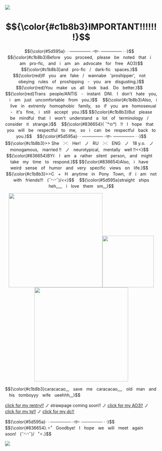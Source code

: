 

![](https://i.postimg.cc/YC4gtmk9/z66qxu555555234243333333-flipped-1-flipped.png)

# $${\color{#c1b8b3}IMPORTANT!!!!!!!}$$
<div style="text-align: center;">
<p>$${\color{#5d595a}· · ─────── ·𖥸· ─────── · ·}$$ㅤ
$${\color{#c1b8b3}Beforeㅤyouㅤproceed,ㅤpleaseㅤbeㅤnotedㅤthatㅤiㅤamㅤpro-fic,ㅤandㅤiㅤamㅤanㅤadvocateㅤforㅤfreeㅤAO3}$$
$${\color{#c1b8b3}andㅤpro-ficㅤ/ㅤdark-ficㅤspaces.}$$ㅤ
$${\color{red}Ifㅤyouㅤareㅤfakeㅤ/ㅤwannabeㅤ'proshipper',ㅤnotㅤobeyingㅤrulesㅤofㅤproshippingㅤ-ㅤyouㅤareㅤdisgusting.}$$
$${\color{red}Youㅤmakeㅤusㅤallㅤlookㅤbad.ㅤDoㅤbetter.}$$ㅤ
$${\color{red}Transㅤpeople/ANTISㅤ-ㅤinstantㅤDNI.ㅤIㅤdon'tㅤhateㅤyou,ㅤiㅤamㅤjustㅤuncomfortableㅤfromㅤyou.}$$ㅤ
$${\color{#c1b8b3}Also,ㅤiㅤliveㅤinㅤextremlyㅤhomophobicㅤfamily,ㅤsoㅤifㅤyouㅤareㅤhomosexualㅤ-ㅤit'sㅤfine,ㅤiㅤstillㅤacceptㅤyou.}$$
$${\color{#c1b8b3}ButㅤpleaseㅤbeㅤmindfulㅤthatㅤIㅤwon'tㅤunderstandㅤaㅤlotㅤofㅤterminologyㅤ/ㅤconsiderㅤitㅤstrange.}$$ㅤ
$${\color{#836654}( ˶°ㅁ°)ㅤ!!ㅤIㅤhopeㅤthatㅤyouㅤwillㅤbeㅤrespectfulㅤtoㅤme,ㅤsoㅤiㅤcanㅤbeㅤrespectfulㅤbackㅤtoㅤyou.}$$ㅤ
$${\color{#5d595a}· · ─────── ·𖥸· ─────── · ·}$$ㅤ
$${\color{#c1b8b3}>> Sheㅤ𓏵ㅤHer!ㅤノㅤRUㅤ𓏵ㅤENGㅤノㅤ18 y.o.ㅤノㅤmonogamous,ㅤmarried !!ㅤノㅤneurotypical,ㅤmentallyㅤwell !!<<}$$ㅤ
$${\color{#836654}BYI:ㅤIㅤamㅤaㅤratherㅤsilentㅤperson,ㅤandㅤmightㅤtakeㅤmyㅤtimeㅤtoㅤrespond.}$$
$${\color{#836654}Also,ㅤiㅤhaveㅤweirdㅤsenseㅤofㅤhumorㅤandㅤveryㅤspecificㅤviewsㅤonㅤlife.}$$ㅤ
$${\color{#c1b8b3}>>Cㅤ+ㅤHㅤanytimeㅤinㅤPonyㅤTown,ㅤifㅤiㅤamㅤnotㅤwithㅤfriends!!!ㅤ(˶◜ᵕ◝˶)/<<}$$ㅤ
$${\color{#5d595a}straightㅤshipsㅤheh,,,,,ㅤiㅤloveㅤthemㅤsm,,,}$$</p>
<img src="https://i.postimg.cc/63DGJgS7/79808c40b65642c19485d29c85cab9d156345435865.png" width="310" height="310" /><img src="https://i.postimg.cc/TPsTfpdR/187aae3ada668601ca69c9424dca7eee4342123.png" width="170" height="170" /><img src="https://i.postimg.cc/Z5cdfM5F/79808c40b65642c19485d29c85cab9d123143.png" width="310" height="310" /> </div> 
<p>$${\color{#c1b8b3}caracacao,,,ㅤsaveㅤmeㅤcaracacao,,,,ㅤoldㅤmanㅤandㅤhisㅤtomboyyyㅤwifeㅤueehhh,,,}$$</p>

[click for my rentry!!](https://rentry.co/caracacaolover) ノ strawpage coming soon!! ノ [click for my AO3!!](https://archiveofourown.org/users/user8276801074) ノ [click for my tg!!](https://t.me/user8276801074) ノ [click for my dc!!](https://discordapp.com/users/868177292520734730)

<p>$${\color{#5d595a}· · ─────── ·𖥸· ─────── · ·}$$ㅤ
$${\color{#836654}.✧˚ㅤGoodbye!ㅤIㅤhopeㅤweㅤwillㅤmeetㅤagainㅤsoon!ㅤ(˶◜ᵕ◝˶)/ㅤ˚✧.}$$</p>

![](https://i.postimg.cc/qBb5nLKN/z66qxu555555234243333333-flipped.png)

